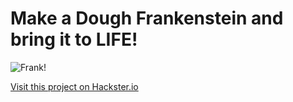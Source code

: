 # Make a Dough Frankenstein and bring it to LIFE!

![Frank!](/projects/frank.png)

[Visit this project on Hackster.io](https://www.hackster.io/agent-hawking-1/create-a-frankenstein-out-of-conductive-dough-299072)